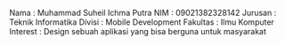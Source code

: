 Nama : Muhammad Suheil Ichma Putra
NIM : 09021382328142
Jurusan : Teknik Informatika
Divisi : Mobile Development
Fakultas : Ilmu Komputer 
Interest : Design sebuah aplikasi yang bisa berguna untuk masyarakat